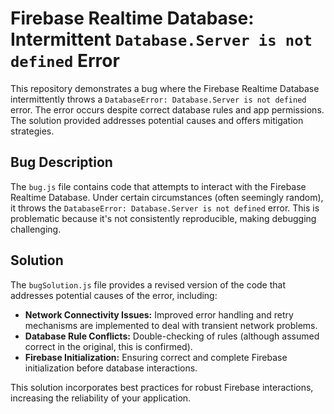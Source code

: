 # Firebase Realtime Database: Intermittent `Database.Server is not defined` Error

This repository demonstrates a bug where the Firebase Realtime Database intermittently throws a `DatabaseError: Database.Server is not defined` error.  The error occurs despite correct database rules and app permissions.  The solution provided addresses potential causes and offers mitigation strategies.

## Bug Description

The `bug.js` file contains code that attempts to interact with the Firebase Realtime Database.  Under certain circumstances (often seemingly random), it throws the `DatabaseError: Database.Server is not defined` error. This is problematic because it's not consistently reproducible, making debugging challenging.

## Solution

The `bugSolution.js` file provides a revised version of the code that addresses potential causes of the error, including:

* **Network Connectivity Issues:** Improved error handling and retry mechanisms are implemented to deal with transient network problems.
* **Database Rule Conflicts:**  Double-checking of rules (although assumed correct in the original, this is confirmed).
* **Firebase Initialization:**  Ensuring correct and complete Firebase initialization before database interactions.

This solution incorporates best practices for robust Firebase interactions, increasing the reliability of your application. 